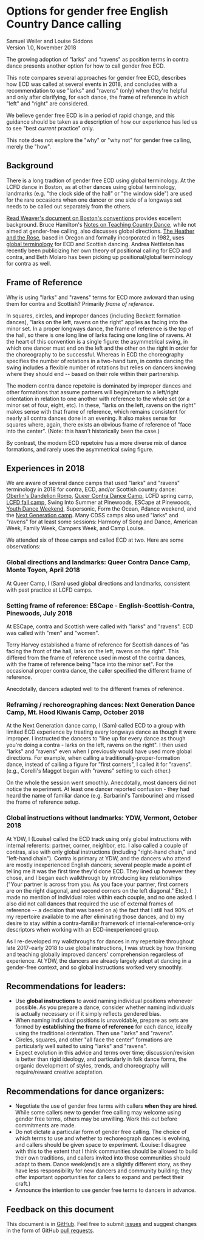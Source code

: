 # Options for gender free English Country Dance calling
Samuel Weiler and Louise Siddons<br>
Version 1.0, November 2018

The growing adoption of "larks" and "ravens" as position terms in contra dance presents
another option for how to call gender free ECD. 

This note compares several approaches for gender free ECD, describes how ECD was called at 
several events in 2018, and concludes with a recommendation to use "larks" and "ravens" (only) when
they're helpful and only after clarifying, for each dance, the frame of reference in which "left" and
"right" are considered.  

We believe gender free ECD is in a period of rapid change, and this guidance should be taken as
a description of how our experience has led us to see "best *current* practice" only.

This note does not explore the "why" or "why not" for gender free calling, merely the "how".

## Background

There is a long tradtion of gender free ECD using global terminology.  At the LCFD dance in Boston, as at other dances using global terminology, landmarks (e.g. "the clock side of the hall" or "the window side") are used for the rare occasions when one dancer or one side of a longways set needs to be called out separately from the others.

[Read Weaver's document on Boston's conventions](https://www.lcfd.org/gf-ecd-calling-conventions.html) provides excellent background.  Bruce Hamilton's [Notes on Teaching Country Dance](https://www.cdss.org/index.php/vm-store/books/notes-on-teaching-country-dance-263-detail), while not aimed at gender-free calling, also discusses global directions. [The Heather and the Rose](http://www.heatherandrose.org/about.shtml), based in Oregon and formally incorporated in 1982, uses [global terminology](http://www.heatherandrose.org/terms.shtml) for ECD and Scottish dancing. Andrea Nettleton has recently been publicizing her own theory of positional calling for ECD and contra, and Beth Molaro has been picking up positional/global terminology for contra as well.

## Frame of Reference

Why is using "larks" and "ravens" terms for ECD more awkward than using them for contra and Scottish?  Primarily *frame of reference*.

In squares, circles, and improper dances (including Beckett formation
dances), "larks on the left, ravens on the right" applies as facing into
the minor set.  In a proper longways dance, the frame of reference is
the top of the hall, so there is one long line of larks facing one long
line of ravens. At the heart of this convention is a single figure: the asymmetrical swing, in which one dancer must end on the left and the other on the right in order for the choreography to be successful. Whereas in ECD the choreography specifies the number of rotations in a two-hand turn, in contra dancing the swing includes a flexible number of rotations but relies on dancers knowing where they should end -- based on their role within their partnership.

The modern contra dance repetoire is dominated by improper dances and other formations that assume partners will begin/return to a left/right orientation in relation to one another with reference to the whole set (or a minor set of four, eight, etc).  In these, 
"larks on the left, ravens on the right" makes sense with that
frame of reference, which remains consistent for
nearly all contra dances done in an evening.  It also makes sense for squares where, again, there exists an obvious frame of reference of "face into the center". (Note: this hasn't historically been the case.)

By contrast, the modern ECD repetoire has a more diverse mix of dance formations, and rarely uses the asymmetrical swing figure.


## Experiences in 2018

We are aware of several dance camps that used "larks" and "ravens" terminology in 2018 for contra, ECD, and/or Scottish country dance: [Oberlin's Dandelion Romp](http://www2.oberlin.edu/stuorg/dromp/), [Queer Contra Dance Camp](https://www.lcfd.org/sf/DanceCamp/), LCFD spring camp, [LCFD fall camp](https://www.lcfd.org/lcfd/fall-dance-camp/), Swing Into Summer at Pinewoods, ESCape at Pinewoods, [Youth Dance Weekend](https://youthdanceweekend.org/), Supersonic, Form the Ocean, #dance weekend, and the [Next Generation camp](http://www.nextgendancecamp.org/).  Many CDSS camps also used "larks" and "ravens" for at least some sessions: Harmony of Song and Dance, American Week, Family Week, Campers Week, and Camp Louise.

We attended six of those camps and called ECD at two.  Here are some observations:


### Global directions and landmarks: Queer Contra Dance Camp, Monte Toyon, April 2018

At Queer Camp, I (Sam) used global directions and landmarks, consistent with past practice at LCFD camps.


### Setting frame of reference: ESCape - English-Scottish-Contra, Pinewoods, July 2018

At ESCape, contra and Scottish were called with "larks" and "ravens".  ECD was called with "men" and "women".

Terry Harvey established a frame of reference for Scottish dances of "as facing the front of the hall, larks on the left, ravens on the right".  This differed from the frame of reference used in most of the contra dances, with the frame of reference being "face into the minor set".  For the occasional proper contra dance, the caller specified the different frame of reference.

Anecdotally, dancers adapted well to the different frames of reference.


### Reframing / rechoreographing dances: Next Generation Dance Camp, Mt. Hood Kiwanis Camp, October 2018

At the Next Generation dance camp, I (Sam) called ECD to a group with limited ECD experience by treating
every longways dance as though it were improper.  I instructed the dancers to "line up for every dance as
though you're doing a contra - larks on the left, ravens on the right".  I then used "larks" and "ravens"
even when I previously would have used more global directions.  For example, when calling a traditionally-proper-formation dance, instead of calling a figure for "first corners", I called it for "ravens".  (e.g., Corelli's Maggot began with "ravens" setting to each other.)

On the whole the session went smoothly.  Anecdotally, most dancers did not notice the experiment.  At least one dancer reported confusion - they had heard the name of familiar dance (e.g. Barbarini's Tambourine) and missed the frame of reference setup.  

### Global instructions without landmarks: YDW, Vermont, October 2018

At YDW, I (Louise) called the ECD track using only global instructions with internal referents: partner, corner, neighbor, etc.  I also called a couple of contras, also with only global instructions (including "right-hand chain," and "left-hand chain").  Contra is primary at YDW, and the dancers who attend are mostly inexperienced English dancers; several people made a point of telling me it was the first time they'd done ECD. They lined up however they chose, and I began each walkthrough by introducing key relationships ("Your partner is across from you. As you face your partner, first corners are on the right diagonal, and second corners on the left diagonal." Etc.). I made no mention of individual roles within each couple, and no one asked. I also did not call dances that required the use of external frames of reference -- a decision that was based on a) the fact that I still had 90% of my repertoire available to me after eliminating those dances, and b) my desire to stay within a contra-familiar framework of internal-reference-only descriptors when working with an ECD-inexperienced group.

As I re-developed my walkthroughs for dances in my repertoire throughout late 2017-early 2018 to use global instructions, I was struck by how thinking and teaching globally improved dancers' comprehension regardless of experience. At YDW, the dancers are already largely adept at dancing in a gender-free context, and so global instructions worked very smoothly.

## Recommendations for leaders:

* Use **global instructions** to avoid naming individual positions whenever possible.  As you prepare a dance, consider whether naming individuals is actually necessary or if it simply reflects gendered bias.
* When naming individual positions is unavoidable, prepare as sets are formed by **establishing the frame of reference** for each dance, ideally using the traditional orientation.  Then use "larks" and "ravens".
* Circles, squares, and other "all face the center" formations are particularly well suited to using "larks" and "ravens".
* Expect evolution in this advice and terms over time; discussion/revision is better than rigid ideology, and particularly in folk dance forms, the organic development of styles, trends, and choreography will require/reward creative adaptation.  

## Recommendations for dance organizers:

* Negotiate the use of gender free terms with callers **when they are hired**.  While some callers new to gender free calling may welcome using gender free terms, others may be unwilling.  Work this out before commitments are made.
* Do not dictate a particular form of gender free calling.  The choice of which terms to use and whether to rechoreograph dances is evolving, and callers should be given space to experiment. (Louise: I disagree with this to the extent that I think communities should be allowed to build their own traditions, and callers invited into those communities should adapt to them. Dance week(end)s are a slightly different story, as they have less responsibility for new dancers and community building; they offer important opportunities for callers to expand and perfect their craft.)
* Announce the intention to use gender free terms to dancers in advance.


## Feedback on this document

This document is in [GitHub](https://github.com/samuelweiler/gf-ecd/blob/master/index.md).  Feel free to submit [issues](https://github.com/samuelweiler/gf-ecd/issues) and suggest changes in the form of GitHub [pull requests](https://github.com/samuelweiler/gf-ecd/pulls).
